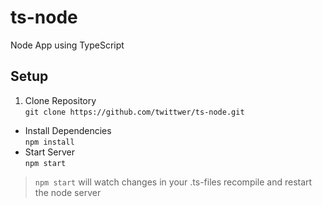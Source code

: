 # ts-node
Node App using TypeScript

## Setup

1. Clone Repository  
  `git clone https://github.com/twittwer/ts-node.git`
* Install Dependencies  
  `npm install`
* Start Server  
  `npm start`

> `npm start` will watch changes in your .ts-files recompile and restart the node server
